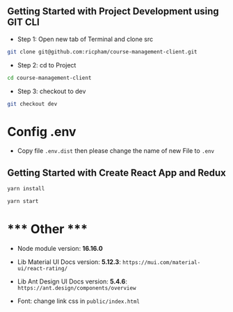 ## Getting Started with Project Development using GIT CLI
- Step 1: Open new tab of Terminal and clone src

```bash
git clone git@github.com:ricpham/course-management-client.git
```
 
- Step 2: cd to Project

```bash
cd course-management-client
```

- Step 3: checkout to dev

```bash
git checkout dev
```

# Config .env
- Copy file `.env.dist` then please change the name of new File to `.env`

## Getting Started with Create React App and Redux

```bash
yarn install
```

```bash
yarn start
```

# *** Other ***
- Node module version: **16.16.0**
- Lib Material UI Docs version: **5.12.3**: `https://mui.com/material-ui/react-rating/`
- Lib Ant Design UI Docs version: **5.4.6**: `https://ant.design/components/overview`

- Font: change link css in `public/index.html`
